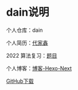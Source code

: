 # dain说明

个人仓库：dain

个人简历：[代家鑫](https://dain-xin.github.io/dain/DJX-BIO.html)

2022 算法复习：[题目](https://github.com/Dain-xin/dain/blob/main/examination/2022算法.md)

个人博客：[博客-Hexo-Next](https://dain-xin.github.io/)

 [GitHub下载](https://github.com/Dain-xin/blogs)
